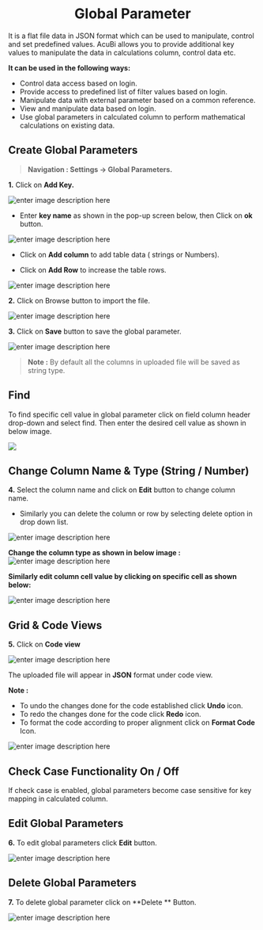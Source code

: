 <center><h1>Global Parameter</h1></center>

It is a flat file data in JSON format which can be used to manipulate, control and set predefined values.
AcuBi allows you to provide additional key values to manipulate the data in calculations column, control data etc. 
 
 **It can be used in the following ways:** 
- Control data access based on login.
- Provide access to predefined list of filter values based on login.
- Manipulate data with external parameter based on a common reference.
- View and manipulate data based on login.
- Use global parameters in calculated column to perform mathematical calculations on existing data.
 
## Create Global Parameters

>**Navigation : Settings → Global Parameters.**

**1.** Click on **Add Key.**

![enter image description here](https://raw.githubusercontent.com/sv18042016/fp1/eb08bee2614e37797672ab46bd201d2f6211d09b/images/global+para.png)

-  Enter **key name** as shown in the pop-up screen below, then Click on **ok** button.

![enter image description here](https://raw.githubusercontent.com/sv18042016/fp1/af27c45cb55b5170d224482c0ac646b1093c8f1a/images/global+para2.png)

 - Click on **Add column** to add table data ( strings or Numbers).
 
 - Click on **Add Row** to increase the table rows.
 
![enter image description here](https://raw.githubusercontent.com/sv18042016/fp1/a0355c0670a5270bd78cc76161b7c49b3598d57f/images/gp1.png)

**2.** Click on Browse button to import the file.

![enter image description here](https://raw.githubusercontent.com/sv18042016/fp1/f71f9b749c89e85f559f47a1db84bdb638fbc9a4/images/global+para3.png)

**3.** Click on **Save** button to save the global parameter.

![enter image description here](https://raw.githubusercontent.com/sv18042016/fp1/0d67f9ee78d4ee5a69d2e8b8ae127088b07972f0/images/save_globar.png) 


>**Note :** By default all the columns in uploaded file will be saved as string type. 

## Find

To find specific cell value in global parameter click on field column header drop-down and select find. Then enter the desired cell value as shown in below image.

![
](https://raw.githubusercontent.com/sv18042016/fp1/e2bd3416a3b95a70d6d930540867035049373b02/images/find_gp.png)


## Change Column Name & Type (String / Number)

**4.** Select the column name and click on **Edit** button to change column name. 
- Similarly you can delete the column or row by selecting delete option in drop down list.

![enter image description here](https://raw.githubusercontent.com/sv18042016/fp1/d9f487e8bcb13f913640bdce2a7030f7b519167a/images/para1.png)
 
 **Change the column type as shown in below image :**
 ![enter image description here](https://raw.githubusercontent.com/sv18042016/fp1/d9f487e8bcb13f913640bdce2a7030f7b519167a/images/para2.png)

**Similarly edit column cell value by clicking on specific cell as shown below:**

![enter image description here](https://raw.githubusercontent.com/sv18042016/fp1/90ce2c5c848ba57722a38cdfb7623b6037e12058/images/para3.png)


## Grid & Code Views

**5.** Click on **Code view** 

![enter image description here](https://raw.githubusercontent.com/sv18042016/fp1/90776aed8960274aaa61da1fdae760d4210c27ea/images/global_parameter.png)

The uploaded file will appear in **JSON** format under code view.

 **Note :** 
- To undo the changes done for the code established click  **Undo** icon. 
-  To redo the changes done for the code click  **Redo** icon.
 - To format the code according to proper alignment click on **Format Code** Icon.


![enter image description here](https://raw.githubusercontent.com/sv18042016/fp1/81d718b1b8f8fb86a5e9e622a08de17b9fde36a9/images/codeview.png)

## Check Case Functionality On / Off

If check case is enabled, global parameters become case sensitive for key mapping in calculated column.

## Edit Global Parameters

**6.** To edit global parameters click **Edit** button.

![enter image description here](https://raw.githubusercontent.com/sv18042016/fp1/f62789b75b84744ac187a098b61d4fc8fb752053/images/edit_para.png)

## Delete Global Parameters

**7.** To delete global parameter click on **Delete ** Button.

![enter image description here](https://raw.githubusercontent.com/sv18042016/fp1/f62789b75b84744ac187a098b61d4fc8fb752053/images/delete_para.png)


<!--stackedit_data:
eyJoaXN0b3J5IjpbLTE5MzgzMzk3MDIsLTUxOTcyNjI3MywtMT
A2ODY3MTU3MSwtMzA2NDM2NjU4LDEyMzk2NjkwOTEsLTM0ODgy
ODE3OSwtMTcxNTc1MzI3NSw0ODE1MjY0MTgsLTEzNDU5MjI3MD
YsMjA0MTMzODE5MCwtMjY3NjcyMTMsMjExNzYxNjkyMywtODk1
MDkxODkwLDE2OTQzODc1OTUsLTM5Njk0MjAwMSwxMjMxMzcwMj
c5LC0xOTA3Nzc2ODQwLC0xODExMTE3ODY1LC05MDA1MDE2NjFd
fQ==
-->
